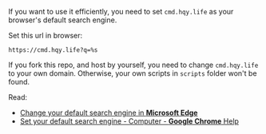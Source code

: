 If you want to use it efficiently, you need to set `cmd.hqy.life` as your browser's default search engine.

Set this url in browser:
```
https://cmd.hqy.life?q=%s
```
If you fork this repo, and host by yourself, you need to change `cmd.hqy.life` to your own domain. Otherwise, your own scripts in `scripts` folder won't be found.

Read:

- [Change your default search engine in **Microsoft Edge**](https://support.microsoft.com/en-us/microsoft-edge/change-your-default-search-engine-in-microsoft-edge-cccaf51c-a4df-a43e-8036-d4d2c527a791)
- [Set your default search engine - Computer - **Google Chrome** Help](https://support.google.com/chrome/answer/95426)